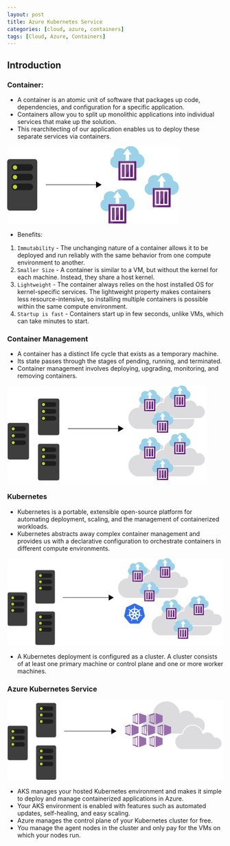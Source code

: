 ```yaml
---
layout: post
title: Azure Kubernetes Service
categories: [cloud, azure, containers]
tags: [Cloud, Azure, Containers]
---
```


## Introduction

### Container:
- A container is an atomic unit of software that packages up code, dependencies, and configuration for a specific application. 
- Containers allow you to split up monolithic applications into individual services that make up the solution. 
- This rearchitecting of our application enables us to deploy these separate services via containers.

![Containers Split](/assets/img/cloud/azure/containers/containers.png)

- Benefits:

1. `Immutability` - The unchanging nature of a container allows it to be deployed and run reliably with the same behavior from one compute environment to another. 
2. `Smaller Size` - A container is similar to a VM, but without the kernel for each machine. Instead, they share a host kernel.
3. `Lightweight` - The container always relies on the host installed OS for kernel-specific services. The lightweight property makes containers less resource-intensive, so installing multiple containers is possible within the same compute environment.
4. `Startup is fast` - Containers start up in few seconds, unlike VMs, which can take minutes to start.


### Container Management 
- A container has a distinct life cycle that exists as a temporary machine. 
- Its state passes through the stages of pending, running, and terminated. 
- Container management involves deploying, upgrading, monitoring, and removing containers. 

![Container Management](/assets/img/cloud/azure/containers/container-management.png)


### Kubernetes
- Kubernetes is a portable, extensible open-source platform for automating deployment, scaling, and the management of containerized workloads. 
- Kubernetes abstracts away complex container management and provides us with a declarative configuration to orchestrate containers in different compute environments. 

![Kubernetes Container Management](/assets/img/cloud/azure/containers/kubernetes-container-management.png)


- A Kubernetes deployment is configured as a cluster. A cluster consists of at least one primary machine or control plane and one or more worker machines. 


### Azure Kubernetes Service

![Azure Kubernetes Service](/assets/img/cloud/azure/containers/aks/aks-kubernetes-service.png)

- AKS manages your hosted Kubernetes environment and makes it simple to deploy and manage containerized applications in Azure. 
- Your AKS environment is enabled with features such as automated updates, self-healing, and easy scaling. 
- Azure manages the control plane of your Kubernetes cluster for free. 
- You manage the agent nodes in the cluster and only pay for the VMs on which your nodes run.